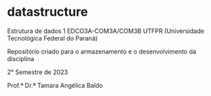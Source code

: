 # datastructure

Estrutura de dados 1
EDCO3A-COM3A/COM3B
UTFPR (Universidade Tecnológica Federal do Paraná)

Repositório criado para o armazenamento e o desenvolvimento da disciplina

2° Semestre de 2023

Prof.ª Dr.ª Tamara Angélica Baldo


